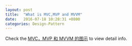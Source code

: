 ```yaml
---
layout: post
title:  "What is MVC,MVP and MVVM"
date:   2016-07-18 10:28:31 +0800
categories: Design-Pattern
---
```


Check the [MVC，MVP 和 MVVM 的图示](http://www.ruanyifeng.com/blog/2015/02/mvcmvp_mvvm.html) to view detail info.
